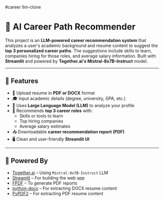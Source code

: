 ﻿#career llm-clone
# 🎯 AI Career Path Recommender

This project is an **LLM-powered career recommendation system** that analyzes a user's academic background and resume content to suggest the **top 3 personalized career paths**. The suggestions include skills to learn, companies hiring for those roles, and average salary information. Built with **Streamlit** and powered by **Together.ai's Mixtral-8x7B-Instruct** model.

---

## 🚀 Features

- 📄 Upload resume in **PDF or DOCX** format
- 🎓 Input academic details (degree, university, GPA, etc.)
- 🤖 Uses **Large Language Model (LLM)** to analyze your profile
- 💼 Recommends **top 3 career roles** with:
  - Skills or tools to learn
  - Top hiring companies
  - Average salary estimates
- 📥 Downloadable **career recommendation report (PDF)**
- 🖥️ Clean and user-friendly **Streamlit UI**

---

## 🧠 Powered By

- [Together.ai](https://www.together.ai/) – Using `Mixtral-8x7B-Instruct` LLM
- [Streamlit](https://streamlit.io/) – For building the web app
- [FPDF](https://py-pdf.github.io/fpdf2/) – To generate PDF reports
- [python-docx](https://python-docx.readthedocs.io/) – For extracting DOCX resume content
- [PyPDF2](https://pypi.org/project/PyPDF2/) – For extracting PDF resume content



